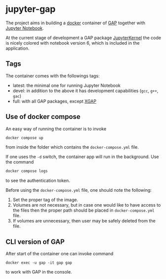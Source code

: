 # jupyter-gap

The project aims in building a [docker](https://docker.com) container of [GAP](https://gap-system.org) together with [Jupyter Notebook](https://jupyter.org).

At the current stage of development a GAP package [JupyterKernel](https://gap-packages.github.io/JupyterKernel) the code is nicely colored with notebook version 6, which is included in the application.

## Tags

The container comes with the followings tags:

- latest: the minimal one for running Jupyter Notebook
- devel: in addition to the above it has development capabilities (`gcc`, `g++`, `gac`)
- full: with all GAP packages, except [XGAP](https://gap-packages.github.io/xgap)

## Use of docker compose

An easy way of running the container is to invoke
```bash
docker compose up
```
from inside the folder which contains the `docker-compose.yml` file.

If one uses the `-d` switch, the container app will run in the background. Use the command
```bash
docker compose logs
```
to see the authentication token.

Before using the `docker-compose.yml` file, one should note the following:

1. Set the proper tag of the image.
1. Volumes are not necessary, but in case one would like to have access to the files then the proper path should be placed in `docker-compose.yml` file.
1. If volumes are unnecessary, then user may be safely deleted from the file.

## CLI version of GAP

After start of the container one can invoke command
```shell
docker exec -u gap -it gap gap
```
to work with GAP in the console.

